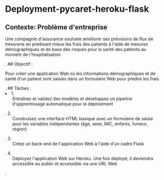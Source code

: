 # Deployment-pycaret-heroku-flask
## Contexte: Problème d'entreprise
  <p>Une compagnie d'assurance souhaite améliorer ses prévisions de flux de trésorerie en prédisant mieux les frais des patients à l'aide de mesures démographiques et de base des risques pour la santé des patients au moment de l'hospitalisation</p>.
## Objectif :
 <p>Pour créer une application Web où les informations démographiques et de santé d'un patient sont saisies dans un formulaire Web pour prédire les frais</p>.
## Tâches :
 <li>
 1. <ol>Entraînez et validez des modèles et développez un pipeline d'apprentissage automatique pour le déploiement</ol>.
 2. <ol>Construisez une interface HTML basique avec un formulaire de saisie pour les variables indépendantes (âge, sexe, IMC, enfants, fumeur, région)</ol>.
 3. <ol>Créez un back-end de l'application Web à l'aide d'un cadre Flask</ol>.
 4.<ol>Déployez l'application Web sur Heroku. Une fois déployé, il deviendra accessible au public et accessible via une URL Web</ol>.
</li>
